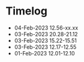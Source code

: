 # Timelog
- 04-Feb-2023 12.56-xx.xx 
- 03-Feb-2023 20.28-21.12
- 03-Feb-2023 15.22-15.51
- 03-Feb-2023 12.17-12.55
- 01-Feb-2023 12.01-12.10

